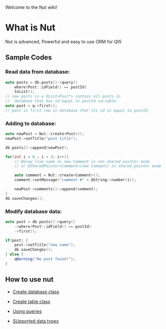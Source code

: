 Welcome to the Nut wiki!

# What is Nut

Nut is advanced, Powerful and easy to use ORM for Qt5

## Sample Codes
### Read data from database:

```cpp
auto posts = db.posts()->query()
    where(Post::idField() == postId)
    toList();
// now posts is a QList<Post*> contain all posts in
//  database that has id equal to postId variable
auto post = q->first();
// post is first row in database that its id is equal to postId
```

### Adding to database:
```cpp
auto newPost = Nut::create<Post>();
newPost->setTitle("post title");

db.posts()->append(newPost);

for(int i = 0 ; i < 3; i++){
    // Below line same as new Comment in non shared pointer mode 
    // or QSharedPointer<Comment>(new Comment) in shared_pointer mode

    auto comment = Nut::create<Comment>(); 
    comment->setMessage("comment #" + QString::number(i));

    newPost->comments()->append(comment);
}
db.saveChanges();
```

### Modify database data:
```cpp
auto post = db.posts()->query()
    ->where(Post::idField() == postId)
    ->first();

if(post) {
    post->setTitle("new name");
    db.saveChanges();
} else {
    qWarning("No post found!");
}
```

## How to use nut

* [Create database class](database.md)

* [Create table class](table.md)

* [Using queries](query.md)

* [SUpported data types](datatypes.md)